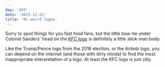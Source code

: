 ```yaml
---
day: '493'
date: '2023-12-22'
title: 'On weird logos'
---
```


Sorry to spoil things for you fast food fans, but the little bow-tie under Colonel Sanders' head on the [KFC logo](https://en.wikipedia.org/wiki/KFC) is definitely a little stick-man body.

Like the Trump/Pence logo from the 2016 election, or the Airbnb logo, you can depend on the internet (and those with dirty minds) to find the most inappropriate interpretation of a logo. At least the KFC logo is just silly.
